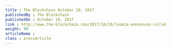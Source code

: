 ```yaml
---
title : The Blockchain October 19, 2017
publishedBy : The Blockchain
publishedOn : October 19, 2017
link : http://www.the-blockchain.com/2017/10/19/loomia-announces-collaboration-storj-labs-introduces-smart-fabrics-consumer-data-blockchain-technology/
weight: 90
articleName : 
class : pressArticle
---
```

